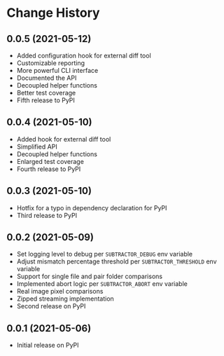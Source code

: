 # Change History

## 0.0.5 (2021-05-12)

* Added configuration hook for external diff tool
* Customizable reporting
* More powerful CLI interface
* Documented the API
* Decoupled helper functions
* Better test coverage
* Fifth release to PyPI

## 0.0.4 (2021-05-10)

* Added hook for external diff tool
* Simplified API
* Decoupled helper functions
* Enlarged test coverage
* Fourth release to PyPI

## 0.0.3 (2021-05-10)

* Hotfix for a typo in dependency declaration for PyPI
* Third release to PyPI

## 0.0.2 (2021-05-09)

* Set logging level to debug per `SUBTRACTOR_DEBUG` env variable
* Adjust mismatch percentage threshold per `SUBTRACTOR_THRESHOLD` env variable
* Support for single file and pair folder comparisons
* Implemented abort logic per `SUBTRACTOR_ABORT` env variable
* Real image pixel comparisons
* Zipped streaming implementation
* Second release on PyPI

## 0.0.1 (2021-05-06)

* Initial release on PyPI

